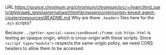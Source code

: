 URL:https://source.chromium.org/chromium/chromium/src/+/main:third_party\blink\web_tests\external\wpt\html\browsers\origin\origin-keyed-agent-clusters\resources\README.md
Why are there `.headers` files here for the `.mjs` scripts?

Because `../getter-special-cases/sandboxed-iframe.sub.https.html` is testing an
opaque origin, which is cross-origin with these scripts. Since
`<script type="module">` respects the same-origin policy, we need CORS headers
to allow them to be accessed.
